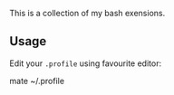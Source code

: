 This is a collection of my bash exensions.

## Usage

Edit your `.profile` using favourite editor:

mate ~/.profile